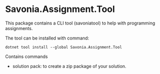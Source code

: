 # Savonia.Assignment.Tool

This package contains a CLI tool (savoniatool) to help with programming assignments.

The tool can be installed with command:
```
dotnet tool install --global Savonia.Assignment.Tool
```

Contains commands

- solution pack: to create a zip package of your solution.
